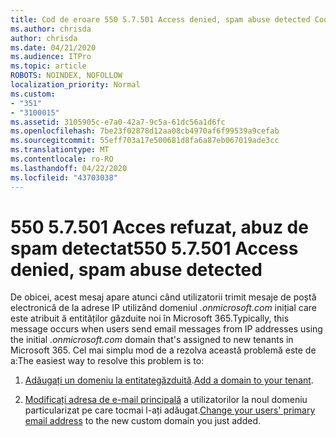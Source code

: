 ```yaml
---
title: Cod de eroare 550 5.7.501 Access denied, spam abuse detected Cod de eroare 550 5.7.501 Acces refuzat, abuzul de spam detectat
ms.author: chrisda
author: chrisda
ms.date: 04/21/2020
ms.audience: ITPro
ms.topic: article
ROBOTS: NOINDEX, NOFOLLOW
localization_priority: Normal
ms.custom:
- "351"
- "3100015"
ms.assetid: 3105905c-e7a0-42a7-9c5a-61dc56a1d6fc
ms.openlocfilehash: 7be23f02878d12aa08cb4970af6f99539a9cefab
ms.sourcegitcommit: 55eff703a17e500681d8fa6a87eb067019ade3cc
ms.translationtype: MT
ms.contentlocale: ro-RO
ms.lasthandoff: 04/22/2020
ms.locfileid: "43703038"
---
```

# <a name="550-57501-access-denied-spam-abuse-detected"></a><span data-ttu-id="67019-102">550 5.7.501 Acces refuzat, abuz de spam detectat</span><span class="sxs-lookup"><span data-stu-id="67019-102">550 5.7.501 Access denied, spam abuse detected</span></span>

<span data-ttu-id="67019-103">De obicei, acest mesaj apare atunci când utilizatorii trimit mesaje de poștă electronică de la adrese IP utilizând domeniul *.onmicrosoft.com* inițial care este atribuit ă entităților găzduite noi în Microsoft 365.</span><span class="sxs-lookup"><span data-stu-id="67019-103">Typically, this message occurs when users send email messages from IP addresses using the initial *.onmicrosoft.com* domain that's assigned to new tenants in Microsoft 365.</span></span> <span data-ttu-id="67019-104">Cel mai simplu mod de a rezolva această problemă este de a:</span><span class="sxs-lookup"><span data-stu-id="67019-104">The easiest way to resolve this problem is to:</span></span>

1. <span data-ttu-id="67019-105">[Adăugați un domeniu la entitategăzduită](https://docs.microsoft.com//office365/admin/setup/add-domain).</span><span class="sxs-lookup"><span data-stu-id="67019-105">[Add a domain to your tenant](https://docs.microsoft.com//office365/admin/setup/add-domain).</span></span>

2. <span data-ttu-id="67019-106">[Modificați adresa de e-mail principală](https://docs.microsoft.com//office365/admin/add-users/change-a-user-name-and-email-address) a utilizatorilor la noul domeniu particularizat pe care tocmai l-ați adăugat.</span><span class="sxs-lookup"><span data-stu-id="67019-106">[Change your users' primary email address](https://docs.microsoft.com//office365/admin/add-users/change-a-user-name-and-email-address) to the new custom domain you just added.</span></span>

